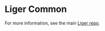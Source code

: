 # Liger Common

For more information, see the main [Liger repo](https://github.com/reachlocal/liger).
